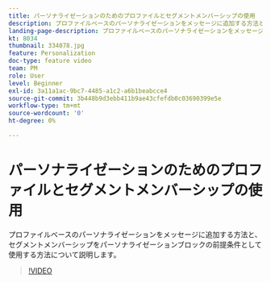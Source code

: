 ```yaml
---
title: パーソナライゼーションのためのプロファイルとセグメントメンバーシップの使用
description: プロファイルベースのパーソナライゼーションをメッセージに追加する方法と、セグメントメンバーシップをパーソナライゼーションブロックの前提条件として使用する方法について説明します。
landing-page-description: プロファイルベースのパーソナライゼーションをメッセージに追加する方法と、セグメントメンバーシップをパーソナライゼーションブロックの前提条件として使用する方法について説明します。
kt: 8034
thumbnail: 334078.jpg
feature: Personalization
doc-type: feature video
team: PM
role: User
level: Beginner
exl-id: 3a11a1ac-9bc7-4485-a1c2-a6b1beabcce4
source-git-commit: 3b448b9d3ebb411b9ae43cfefdb0c03690399e5e
workflow-type: tm+mt
source-wordcount: '0'
ht-degree: 0%

---
```


# パーソナライゼーションのためのプロファイルとセグメントメンバーシップの使用

プロファイルベースのパーソナライゼーションをメッセージに追加する方法と、セグメントメンバーシップをパーソナライゼーションブロックの前提条件として使用する方法について説明します。

>[!VIDEO](https://video.tv.adobe.com/v/334078?quality=12)
